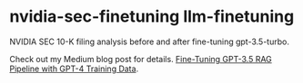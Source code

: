 # nvidia-sec-finetuning llm-finetuning

NVIDIA SEC 10-K filing analysis before and after fine-tuning gpt-3.5-turbo.

Check out my Medium blog post for details. [Fine-Tuning GPT-3.5 RAG Pipeline with GPT-4 Training Data](https://betterprogramming.pub/fine-tuning-gpt-3-5-rag-pipeline-with-gpt-4-training-data-49ac0c099919?sk=f75c63193c85dee2c8fe3347e0db5651).
